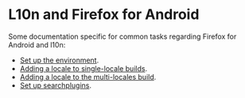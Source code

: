 # L10n and Firefox for Android

Some documentation specific for common tasks regarding Firefox for Android and l10n:
* [Set up the environment](../../tools/mercurial/setting_mercurial_environment.md).
* [Adding a locale to single-locale builds](adding_singlelocale.md).
* [Adding a locale to the multi-locales build](adding_multilocales.md).
* [Set up searchplugins](../searchplugins/setup_searchplugins.md).
